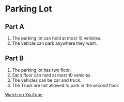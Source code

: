 # Parking Lot

## Part A

1) The parking lot can hold at most 10 vehicles.
2) The vehicle can park anywhere they want.

## Part B

1) The parking lot has two floor.
2) Each floor can hold at most 10 vehicles.
3) The vehicles can be car and truck.
4) The Truck are not allowed to park in the second floor.

[Watch on YouTube](https://youtu.be/zPePqfsYzls)

